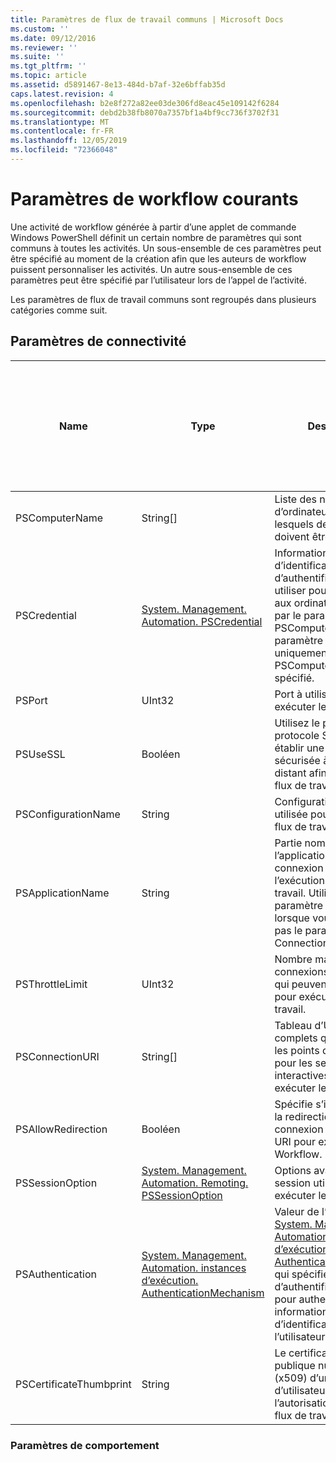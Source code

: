 ```yaml
---
title: Paramètres de flux de travail communs | Microsoft Docs
ms.custom: ''
ms.date: 09/12/2016
ms.reviewer: ''
ms.suite: ''
ms.tgt_pltfrm: ''
ms.topic: article
ms.assetid: d5891467-8e13-484d-b7af-32e6bffab35d
caps.latest.revision: 4
ms.openlocfilehash: b2e8f272a82ee03de306fd8eac45e109142f6284
ms.sourcegitcommit: debd2b38fb8070a7357bf1a4bf9cc736f3702f31
ms.translationtype: MT
ms.contentlocale: fr-FR
ms.lasthandoff: 12/05/2019
ms.locfileid: "72366048"
---
```

# <a name="common-workflow-parameters"></a>Paramètres de workflow courants

Une activité de workflow générée à partir d’une applet de commande Windows PowerShell définit un certain nombre de paramètres qui sont communs à toutes les activités. Un sous-ensemble de ces paramètres peut être spécifié au moment de la création afin que les auteurs de workflow puissent personnaliser les activités. Un autre sous-ensemble de ces paramètres peut être spécifié par l’utilisateur lors de l’appel de l’activité.

Les paramètres de flux de travail communs sont regroupés dans plusieurs catégories comme suit.

## <a name="connectivity-parameters"></a>Paramètres de connectivité

|Name|Type|Description|Peut être spécifié par l’utilisateur final au moment de l’exécution ?|Peut être spécifié par l’auteur du flux de travail au moment de la création ?|Peut être spécifié par l’auteur du flux de travail au moment de l’instanciation ?|
|----------|----------|-----------------|-----------------------------------------------------|------------------------------------------------------------|-----------------------------------------------------------|
|PSComputerName|String[]|Liste des noms d’ordinateurs pour lesquels des travaux doivent être lancés.|Oui|Oui|Oui|
|PSCredential|[System. Management. Automation. PSCredential](/dotnet/api/System.Management.Automation.PSCredential)|Informations d’identification d’authentification à utiliser pour se connecter aux ordinateurs spécifiés par le paramètre PSComputerName. Ce paramètre est valide uniquement si PSComputerName est spécifié.|Oui|Oui|Oui|
|PSPort|UInt32|Port à utiliser pour exécuter le flux de travail.|Oui|Oui|Oui|
|PSUseSSL|Booléen|Utilisez le protocole protocole SSL (SSL) pour établir une connexion sécurisée à l’ordinateur distant afin d’exécuter le flux de travail.|Oui|Oui|Oui|
|PSConfigurationName|String|Configuration de session utilisée pour exécuter le flux de travail.|Oui|Oui|Oui|
|PSApplicationName|String|Partie nom de l’application de l’URI de connexion pour l’exécution du flux de travail. Utilisez ce paramètre uniquement lorsque vous n’utilisez pas le paramètre ConnectionURI.|Oui|Oui|Oui|
|PSThrottleLimit|UInt32|Nombre maximal de connexions simultanées qui peuvent être établies pour exécuter le flux de travail.|Oui|TBD|Oui|
|PSConnectionURI|String[]|Tableau d’URI qualifiés complets qui spécifient les points de terminaison pour les sessions interactives utilisées pour exécuter le Workflow.|Oui|Oui|Oui|
|PSAllowRedirection|Booléen|Spécifie s’il faut autoriser la redirection de cette connexion vers un autre URI pour exécuter le Workflow.|Oui|Oui|Oui|
|PSSessionOption|[System. Management. Automation. Remoting. PSSessionOption](/dotnet/api/System.Management.Automation.Remoting.PSSessionOption)|Options avancées pour la session utilisée pour exécuter le flux de travail.|Oui|Oui|Oui|
|PSAuthentication|[System. Management. Automation. instances d’exécution. AuthenticationMechanism](/dotnet/api/System.Management.Automation.Runspaces.AuthenticationMechanism)|Valeur de l’énumération [System. Management. Automation. instances d’exécution. AuthenticationMechanism](/dotnet/api/System.Management.Automation.Runspaces.AuthenticationMechanism) qui spécifie le mécanisme d’authentification utilisé pour authentifier les informations d’identification de l’utilisateur.|Oui|Oui|Oui|
|PSCertificateThumbprint|String|Le certificat de clé publique numérique (x509) d’un compte d’utilisateur qui a l’autorisation d’exécuter le flux de travail.|Oui|Oui|Oui|

### <a name="behavior-parameters"></a>Paramètres de comportement